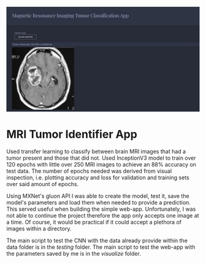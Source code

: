 ![](blob/image.png?raw=true)
# MRI Tumor Identifier App

Used transfer learning to classify between brain MRI images that had a tumor present and those that did not. Used InceptionV3 model to train over 120 epochs with little over 250 MRI images to achieve an 88% accuracy on test data. The number of epochs needed was derived from visual inspection, i.e. plotting accuracy and loss for validation and training sets over said amount of epochs. 

Using MXNet's gluon API I was able to create the model, test it, save the model's parameters and load them when needed to provide a prediction. This served useful when building the simple web-app. Unfortunately, I was not able to continue the project therefore the app only accepts one image at a time. Of course, it would be practical if it could accept a plethora of images within a directory. 

The main script to test the CNN with the data already provide within the data folder is in the _testing_ folder. 
The main script to test the web-app with the parameters saved by me is in the _visualize_ folder.

